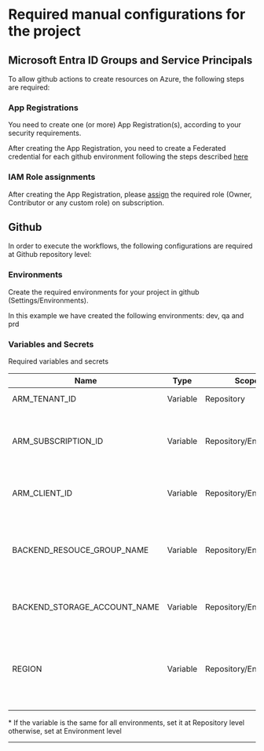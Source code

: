 # Required manual configurations for the project

## Microsoft Entra ID Groups and Service Principals
To allow github actions to create resources on Azure, the following steps are required:

### App Registrations
You need to create one (or more) App Registration(s), according to your security requirements.

After creating the App Registration, you need to create a Federated credential for each github environment following the steps described [here](https://docs.github.com/en/actions/deployment/security-hardening-your-deployments/configuring-openid-connect-in-azure)

### IAM Role assignments
After creating the App Registration, please [assign](https://learn.microsoft.com/en-us/azure/role-based-access-control/role-assignments-steps) the required role (Owner, Contributor or any custom role) on subscription.

## Github
In order to execute the workflows, the following configurations are required at Github repository level:

### Environments
Create the required environments for your project in github (Settings/Environments).

In this example we have created the following environments: dev, qa and prd

### Variables and Secrets
Required variables and secrets

| Name | Type | Scope* | Description |
| -------------------------------------------------- | -------------------------------------------------- | -------------------------------------------------- | -------------------------------------------------- |
| ARM_TENANT_ID | Variable | Repository | The Tenant ID |
| ARM_SUBSCRIPTION_ID | Variable | Repository/Environment | The Subscription ID where resources should be deployed |
| ARM_CLIENT_ID | Variable | Repository/Environment | The Azure App Registration client/app id |
| BACKEND_RESOUCE_GROUP_NAME | Variable | Repository/Environment | The resource group name for the TFState Storage Account|
| BACKEND_STORAGE_ACCOUNT_NAME | Variable | Repository/Environment | The TFState Storage Account name |
| REGION | Variable | Repository/Environment | The region where the TFState Storage Account resources will be deployed |

\* If the variable is the same for all environments, set it at Repository level otherwise, set at Environment level

---